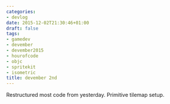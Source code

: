 ```yaml
---
categories:
- devlog
date: 2015-12-02T21:30:46+01:00
draft: false
tags:
- gamedev
- devember
- devember2015
- hourofcode
- objc
- spritekit
- isometric
title: devember 2nd
---
```


Restructured most code from yesterday. Primitive tilemap setup.